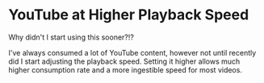 # YouTube at Higher Playback Speed

Why didn't I start using this sooner?!?

I've always consumed a lot of YouTube content, however not until recently
did I start adjusting the playback speed.  Setting it higher allows much
higher consumption rate and a more ingestible speed for most videos.

